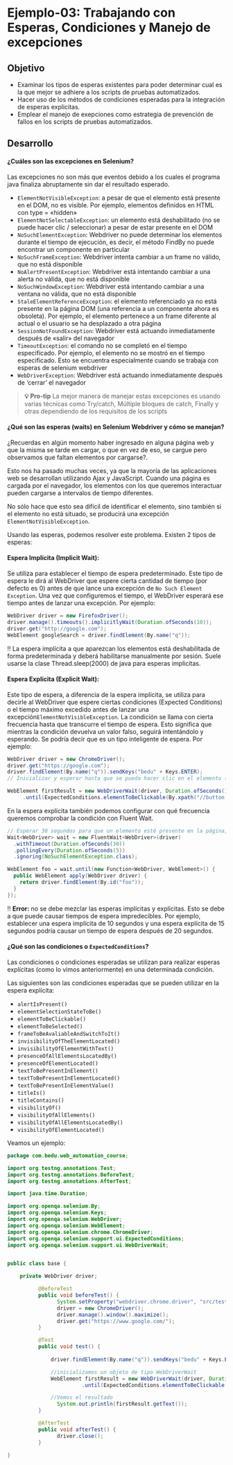 # Ejemplo-03: Trabajando con Esperas, Condiciones y Manejo de excepciones

## Objetivo

* Examinar los tipos de esperas existentes para poder determinar cual es la que mejor se adhiere a los scripts de pruebas automatizados.
* Hacer uso de los métodos de condiciones esperadas para la integración de esperas explicitas.
* Emplear el manejo de exepciones como estrategia de prevención de fallos en los scripts de pruebas automatizados.

## Desarrollo

#### ¿Cuáles son las excepciones en Selenium?

Las excepciones no son más que eventos debido a los cuales el programa java finaliza abruptamente sin dar el resultado esperado. 

- `ElementNotVisibleException`: a pesar de que el elemento está presente en el DOM, no es visible. Por ejemplo, elementos definidos en HTML con type = «hidden»
- `ElementNotSelectableException`: un elemento está deshabilitado (no se puede hacer clic / seleccionar) a pesar de estar presente en el DOM
- `NoSuchElementException`: Webdriver no puede determinar los elementos durante el tiempo de ejecución, es decir, el método FindBy no puede encontrar un componente en particular
- `NoSuchFrameException`: Webdriver intenta cambiar a un frame no válido, que no está disponible
- `NoAlertPresentException`: Webdriver está intentando cambiar a una alerta no válida, que no está disponible
- `NoSuchWindowException`: Webdriver está intentando cambiar a una ventana no válida, que no está disponible
- `StaleElementReferenceException`: el elemento referenciado ya no está presente en la página DOM (una referencia a un componente ahora es obsoleta). Por ejemplo, el elemento pertenece a un frame diferente al actual o el usuario se ha desplazado a otra página
- `SessionNotFoundException`: Webdriver está actuando inmediatamente después de «salir» del navegador
- `TimeoutException`: el comando no se completó en el tiempo especificado. Por ejemplo, el elemento no se mostró en el tiempo especificado. Esto se encuentra especialmente cuando se trabaja con esperas de selenium webdriver
- `WebDriverException`: Webdriver está actuando inmediatamente después de ‘cerrar’ el navegador

>**💡 Pro-tip**
>La mejor manera de manejar estas excepciones es usando varias técnicas como Try/catch, Múltiple bloques de catch, Finally y otras dependiendo de los requisitos de los scripts

#### ¿Qué son las esperas (waits) en Selenium Webdriver y cómo se manejan?

¿Recuerdas en algún momento haber ingresado en alguna página web y que la misma se tarde en cargar, o que en vez de eso, se cargue pero observamos que faltan elementos por cargarse?. 

Esto nos ha pasado muchas veces, ya que la mayoría de las aplicaciones web se desarrollan utilizando Ajax y JavaScript. Cuando una página es cargada por el navegador, los elementos con los que queremos interactuar pueden cargarse a intervalos de tiempo diferentes.


No sólo hace que esto sea difícil de identificar el elemento, sino también si el elemento no está situado, se producirá una excepción `ElementNotVisibleException`. 

Usando las esperas, podemos resolver este problema. Existen 2 tipos de esperas:

#### __Espera Implícita (Implicit Wait):__
Se utiliza para establecer el tiempo de espera predeterminado. Este tipo de espera le dirá al WebDriver que espere cierta cantidad de tiempo (por defecto es 0) antes de que lance una excepción de `No Such Element Exception`. Una vez que configuremos el tiempo, el WebDriver esperará ese tiempo antes de lanzar una excepción. Por ejemplo:

```Java
WebDriver driver = new FirefoxDriver();
driver.manage().timeouts().implicitlyWait(Duration.ofSeconds(10));
driver.get("http://google.com");
WebElement googleSearch = driver.findElement(By.name("q"));
```
 

 :bangbang: La espera implícita a que aparezcan los elementos está deshabilitada de forma predeterminada y deberá habilitarse manualmente por sesión. Suele usarse la clase Thread.sleep(2000) de java para esperas implicitas.


#### __Espera Explícita (Explicit Wait):__
Este tipo de espera, a diferencia de la espera implícita, se utiliza para decirle al WebDriver que espere ciertas condiciones (Expected Conditions) o el tiempo máximo excedido antes de lanzar una excepción`ElementNotVisibleException`. La condición se llama con cierta frecuencia hasta que transcurre el tiempo de espera. Esto significa que mientras la condición devuelva un valor falso, seguirá intentándolo y esperando. Se podría decir que es un tipo inteligente de espera. Por ejemplo:

```Java
WebDriver driver = new ChromeDriver();
driver.get("https://google.com");
driver.findElement(By.name("q")).sendKeys("bedu" + Keys.ENTER);
// Inicializar y esperar hasta que se pueda hacer clic en el elemento (enlace): tiempo de espera en 10 segundos

WebElement firstResult = new WebDriverWait(driver, Duration.ofSeconds(10))
     .until(ExpectedConditions.elementToBeClickable(By.xpath("//button[contains(.,'Agendar Asesoría')]")));
```
 
En la espera explícita también podemos configurar con qué frecuencia queremos comprobar la condición con Fluent Wait.

```Java
// Esperar 30 segundos para que un elemento esté presente en la página, verificando su presencia una vez cada 5 segundos.
Wait<WebDriver> wait = new FluentWait<WebDriver>(driver)
  .withTimeout(Duration.ofSeconds(30))
  .pollingEvery(Duration.ofSeconds(5))
  .ignoring(NoSuchElementException.class);

WebElement foo = wait.until(new Function<WebDriver, WebElement>() {
  public WebElement apply(WebDriver driver) {
    return driver.findElement(By.id("foo"));
  }
});
```
  
:bangbang: __Error:__ no se debe mezclar las esperas implícitas y explícitas. Esto se debe a que puede causar tiempos de espera impredecibles. Por ejemplo, establecer una espera implícita de 10 segundos y una espera explícita de 15 segundos podría causar un tiempo de espera después de 20 segundos.


#### ¿Qué son las condiciones o `ExpectedConditions`?
Las condiciones o condiciones esperadas se utilizan para realizar esperas explícitas (como lo vimos anteriormente) en una determinada condición. 

Las siguientes son las condiciones esperadas que se pueden utilizar en la espera explícita:

- `alertIsPresent()`
- `elementSelectionStateToBe()`
- `elementToBeClickable()`
- `elementToBeSelected()`
- `frameToBeAvaliableAndSwitchToIt()`
- `invisibilityOfTheElementLocated()`
- `invisibilityOfElementWithText()`
- `presenceOfAllElementsLocatedBy()`
- `presenceOfElementLocated()`
- `textToBePresentInElement()`
- `textToBePresentInElementLocated()`
- `textToBePresentInElementValue()`
- `titleIs()`
- `titleContains()`
- `visibilityOf()`
- `visibilityOfAllElements()`
- `visibilityOfAllElementsLocatedBy()`
- `visibilityOfElementLocated()`

Veamos un ejemplo:

```Java
package com.bedu.web_automation_course;

import org.testng.annotations.Test;
import org.testng.annotations.BeforeTest;
import org.testng.annotations.AfterTest;

import java.time.Duration;

import org.openqa.selenium.By;
import org.openqa.selenium.Keys;
import org.openqa.selenium.WebDriver;
import org.openqa.selenium.WebElement;
import org.openqa.selenium.chrome.ChromeDriver;
import org.openqa.selenium.support.ui.ExpectedConditions;
import org.openqa.selenium.support.ui.WebDriverWait;


public class base {

	private WebDriver driver;

		  @BeforeTest
		  public void beforeTest() {
				System.setProperty("webdriver.chrome.driver", "src/test/resources/webdrivers/chromedriver");
				driver = new ChromeDriver();
				driver.manage().window().maximize();
				driver.get("https://www.google.com/");				
		  }

		  @Test
		  public void test() {
			  
			  driver.findElement(By.name("q")).sendKeys("bedu" + Keys.ENTER);  //Keys.ENTER simula un enter, proviene de la clase Keys

			  //inicializamos un objeto de tipo WebDriverWait
			  WebElement firstResult = new WebDriverWait(driver, Duration.ofSeconds(10))
				        .until(ExpectedConditions.elementToBeClickable(By.xpath("//input[@type='submit']"))); //este elemento no esta en la pantalla asi que generara un TimeoutException

			  //Vemos el resultado
				System.out.println(firstResult.getText());
		  }

		  @AfterTest
		  public void afterTest() {
			  	driver.close();
		  }

}
```
